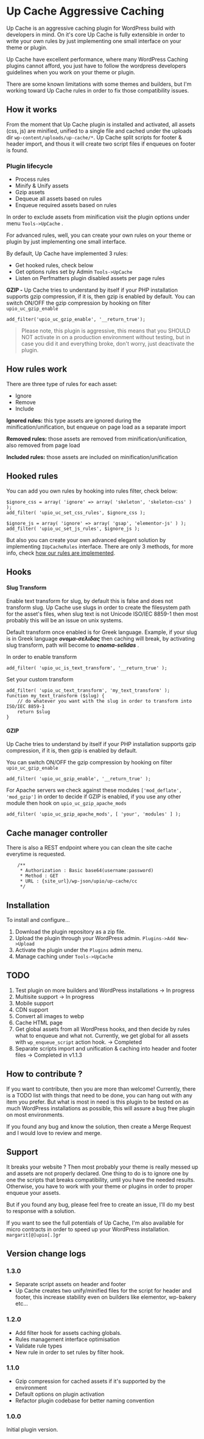 Up Cache Aggressive Caching 
==================
Up Cache is an aggressive caching plugin for WordPress build with developers in mind. 
On it's core Up Cache is fully extensible in order to write your own rules by just implementing 
one small interface on your theme or plugin.

Up Cache have excellent performance, where many WordPress Caching plugins 
cannot afford, you just have to follow the wordpress developers 
guidelines when you work on your theme or plugin.

There are some known limitations with some themes and builders, 
but I'm working toward Up Cache rules in order to fix those compatibility issues.

How it works
------------------
From the moment that Up Cache plugin is installed and activated, 
all assets (css, js) are minified, unified to a single file and cached under the 
uploads dir `wp-content/uploads/up-cache/*`. 
Up Cache split scripts for footer & header import, 
and thous it will create two script files if enqueues on footer is found.

### Plugin lifecycle
  - Process rules
  - Minify & Unify assets
  - Gzip assets
  - Dequeue all assets based on rules
  - Enqueue required assets based on rules
  
In order to exclude assets from minification visit the plugin options under menu `Tools->UpCache` .

For advanced rules, well, you can create your own rules on your theme or plugin by just implementing one small interface.

By default, Up Cache have implemented 3 rules:

- Get hooked rules, check below
- Get options rules set by Admin `Tools->UpCache`
- Listen on Perfmatters plugin disabled assets per page rules

**GZIP -** Up Cache tries to understand by itself if your PHP installation supports 
gzip compression, if it is, then gzip is enabled by default. 
You can switch ON/OFF the gzip compression by hooking on filter `upio_uc_gzip_enable`

    add_filter('upio_uc_gzip_enable', '__return_true');

> Please note, this plugin is aggressive,
> this means that you SHOULD NOT activate in on a production environment without testing,
> but in case you did it and everything broke, don't worry, just deactivate the plugin.

How rules work
------------------
There are three type of rules for each asset:
- Ignore
- Remove
- Include

**Ignored rules:** this type assets are ignored during the minification/unification, but enqueue on page load as a separate import

**Removed rules:** those assets are removed from minification/unification, also removed from page load

**Included rules:** those assets are included on minification/unification

Hooked rules
------------------
You can add you own rules by hooking into rules filter, check below:

    $ignore_css = array( 'ignore' => array( 'skeleton', 'skeleton-css' ) );
    add_filter( 'upio_uc_set_css_rules', $ignore_css );

    $ignore_js = array( 'ignore' => array( 'gsap', 'elementor-js' ) );
    add_filter( 'upio_uc_set_js_rules', $ignore_js );

But also you can create your own advanced elegant solution by implementing `IUpCacheRules` interface. 
There are only 3 methods, for more info, check [how our rules are implemented](https://github.com/onreal/up-cache/tree/main/inc/Rules).

Hooks
------------------

#### Slug Transform

Enable text transform for slug, by default this is false and does not transform slug. 
Up Cache use slugs in order to create the filesystem path for the asset's files, 
when slug text is not Unicode ISO/IEC 8859-1 then most probably this will be an issue on unix systems.

Default transform once enabled is for Greek language. 
Example, if your slug is in Greek language _**ονομα-σελιδας**_ then caching will break, 
by activating slug transform, path will become to _**onoma-selidas**_ .

In order to enable transform

    add_filter( 'upio_uc_is_text_transform', '__return_true' );

Set your custom transform

    add_filter( 'upio_uc_text_transform', 'my_text_transform' );
    function my_text_transform ($slug) {
        // do whatever you want with the slug in order to transform into ISO/IEC 8859-1
        return $slug
    }

#### GZIP

Up Cache tries to understand by itself if your PHP installation supports
gzip compression, if it is, then gzip is enabled by default.

You can switch ON/OFF the gzip compression by hooking on filter `upio_uc_gzip_enable`

    add_filter( 'upio_uc_gzip_enable', '__return_true' );

For Apache servers we check against these modules `['mod_deflate', 'mod_gzip']` 
in order to decide if GZIP is enabled, if you use any other module then hook on `upio_uc_gzip_apache_mods`

    add_filter( 'upio_uc_gzip_apache_mods', [ 'your', 'modules' ] );

Cache manager controller
------------------
There is also a REST endpoint where you can clean the site cache everytime is requested.

        /**
         * Authorization : Basic base64(username:password)
         * Method : GET
         * URL : {site_url}/wp-json/upio/up-cache/cc
         */

Installation
------------
To install and configure...

1. Download the plugin repository as a zip file.
2. Upload the plugin through your WordPress admin. `Plugins->Add New->Upload`
3. Activate the plugin under the `Plugins` admin menu.
4. Manage caching under `Tools->UpCache`

TODO
------------
1. Test plugin on more builders and WordPress installations -> In progress
2. Multisite support -> In progress
3. Mobile support
4. CDN support
5. Convert all images to webp
6. Cache HTML page
7. Get global assets from all WordPress hooks, and then decide by rules what to enqueue and what not. Currently, we get global for all assets with `wp_enqueue_script` action hook. -> Completed
8. Separate scripts import and unification & caching into header and footer files -> Completed in v1.1.3

How to contribute ?
------------
If you want to contribute, then you are more than welcome! 
Currently, there is a TODO list with things that need to be done, you can hang out with any item you prefer. 
But what is most in need is this plugin to be tested on as much WordPress installations as possible, 
this will assure a bug free plugin on most environments.

If you found any bug and know the solution, then create a Merge Request and I would love to review and merge.

Support
--------------
It breaks your website ? 
Then most probably your theme is really messed up and assets are not properly declared.
One thing to do is to ignore one by one the scripts that breaks compatibility, 
until you have the needed results. 
Otherwise, you have to work with your theme or plugins 
in order to proper enqueue your assets.

But if you found any bug, please feel free to create an issue, 
I'll do my best to response with a solution.

If you want to see the full potentials of Up Cache,
I'm also available for micro contracts in order to speed up your WordPress installation.
`margarit[@]upio[.]gr`

Version change logs
--------------
### 1.3.0
  - Separate script assets on header and footer
  - Up Cache creates two unify/minified files for the script for header and footer, this increase stability even on builders like elementor, wp-bakery etc...
### 1.2.0
  - Add filter hook for assets caching globals. 
  - Rules management interface optimisation
  - Validate rule types 
  - New rule in order to set rules by filter hook.
### 1.1.0
  - Gzip compression for cached assets if it's supported by the environment
  - Default options on plugin activation
  - Refactor plugin codebase for better naming convention
### 1.0.0
Initial plugin version.
